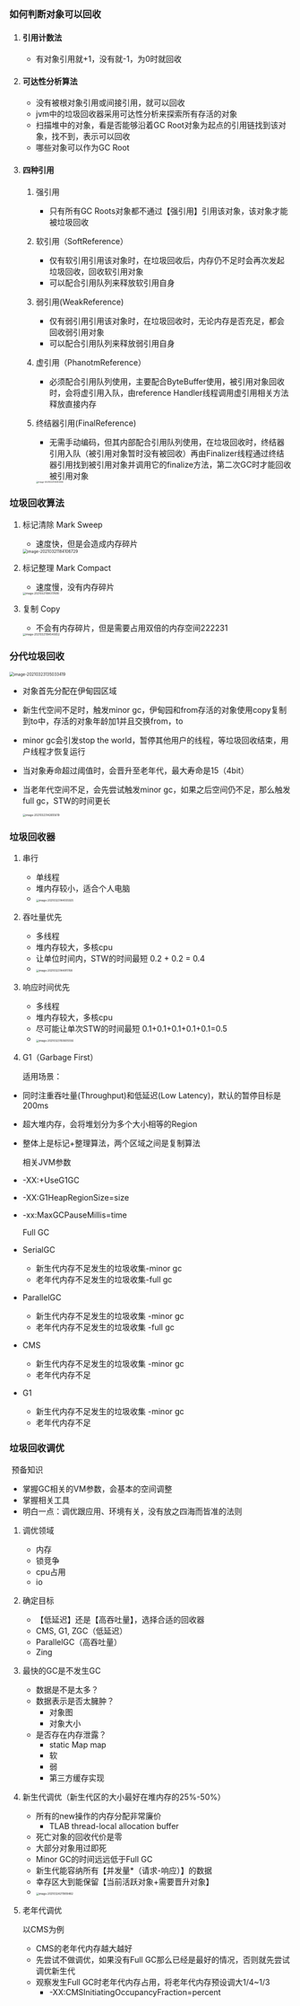 ### 如何判断对象可以回收

1. #### 引用计数法
   
    * 有对象引用就+1，没有就-1，为0时就回收
    
2. #### 可达性分析算法
   
    * 没有被根对象引用或间接引用，就可以回收
    * jvm中的垃圾回收器采用可达性分析来探索所有存活的对象
    * 扫描堆中的对象，看是否能够沿着GC Root对象为起点的引用链找到该对象，找不到，表示可以回收
    * 哪些对象可以作为GC Root
    
3. #### 四种引用

    1. 强引用

        * 只有所有GC Roots对象都不通过【强引用】引用该对象，该对象才能被垃圾回收

    2. 软引用（SoftReference）

        * 仅有软引用引用该对象时，在垃圾回收后，内存仍不足时会再次发起垃圾回收，回收软引用对象
        * 可以配合引用队列来释放软引用自身

    3. 弱引用(WeakReference)

        * 仅有弱引用引用该对象时，在垃圾回收时，无论内存是否充足，都会回收弱引用对象
        * 可以配合引用队列来释放弱引用自身

    4. 虚引用（PhanotmReference）

        * 必须配合引用队列使用，主要配合ByteBuffer使用，被引用对象回收时，会将虚引用入队，由reference Handler线程调用虚引用相关方法释放直接内存

    5. 终结器引用(FinalReference)

        * 无需手动编码，但其内部配合引用队列使用，在垃圾回收时，终结器引用入队（被引用对象暂时没有被回收）再由Finalizer线程通过终结器引用找到被引用对象并调用它的finalize方法，第二次GC时才能回收被引用对象

        <img src="upload\image-20210321135151906.png" alt="image-20210321135151906" style="zoom:25%;" />

        

### 垃圾回收算法

1. 标记清除  Mark Sweep

    * 速度快，但是会造成内存碎片

    <img src="upload\image-20210321184106729.png" alt="image-20210321184106729" style="zoom:50%;" />

2. 标记整理   Mark Compact

    * 速度慢，没有内存碎片

    <img src="upload\image-20210321184317890.png" alt="image-20210321184317890" style="zoom: 33%;" />

3. 复制  Copy

    * 不会有内存碎片，但是需要占用双倍的内存空间222231

    <img src="upload\image-20210321184540652.png" alt="image-20210321184540652" style="zoom:33%;" />

### 分代垃圾回收

<img src="upload\image-20210323135033419.png" alt="image-20210323135033419" style="zoom: 50%;" />

* 对象首先分配在伊甸园区域

* 新生代空间不足时，触发minor gc，伊甸园和from存活的对象使用copy复制到to中，存活的对象年龄加1并且交换from，to

* minor gc会引发stop the world，暂停其他用户的线程，等垃圾回收结束，用户线程才恢复运行

* 当对象寿命超过阈值时，会晋升至老年代，最大寿命是15（4bit）

* 当老年代空间不足，会先尝试触发minor gc，如果之后空间仍不足，那么触发full gc，STW的时间更长

    <img src="upload\image-20210323142655619.png" alt="image-20210323142655619" style="zoom: 33%;" />

### 垃圾回收器

1. 串行
    * 单线程
    * 堆内存较小，适合个人电脑
    * <img src="upload\image-20210323144555925.png" alt="image-20210323144555925" style="zoom:33%;" />
    
2. 吞吐量优先
    * 多线程
    * 堆内存较大，多核cpu
    * 让单位时间内，STW的时间最短 0.2 + 0.2 = 0.4
    * <img src="upload\image-20210323144911768.png" alt="image-20210323144911768" style="zoom:33%;" />
    
3. 响应时间优先
    * 多线程
    * 堆内存较大，多核cpu
    * 尽可能让单次STW的时间最短 0.1+0.1+0.1+0.1+0.1=0.5
    * <img src="upload\image-20210323150605556.png" alt="image-20210323150605556" style="zoom:33%;" />
    
4. G1（Garbage First）

    适用场景：

* 同时注重吞吐量(Throughput)和低延迟(Low Latency)，默认的暂停目标是200ms

* 超大堆内存，会将堆划分为多个大小相等的Region

* 整体上是标记+整理算法，两个区域之间是复制算法

    相关JVM参数

* -XX:+UseG1GC

* -XX:G1HeapRegionSize=size

* -xx:MaxGCPauseMillis=time

    Full GC

* SerialGC

    * 新生代内存不足发生的垃圾收集-minor gc
    * 老年代内存不足发生的垃圾收集-full gc

* ParallelGC

    * 新生代内存不足发生的垃圾收集 -minor gc
    * 老年代内存不足发生的垃圾收集 -full gc

* CMS

    * 新生代内存不足发生的垃圾收集 -minor gc
    * 老年代内存不足

* G1

    * 新生代内存不足发生的垃圾收集 -minor gc
    * 老年代内存不足

### 垃圾回收调优

​		预备知识

* 掌握GC相关的VM参数，会基本的空间调整
* 掌握相关工具
* 明白一点：调优跟应用、环境有关，没有放之四海而皆准的法则

1. 调优领域

    * 内存
    * 锁竞争
    * cpu占用
    * io

2. 确定目标

    * 【低延迟】还是【高吞吐量】，选择合适的回收器
    * CMS, G1, ZGC（低延迟）
    * ParallelGC（高吞吐量）
    * Zing

3. 最快的GC是不发生GC

    * 数据是不是太多？
    * 数据表示是否太臃肿？
        * 对象图
        * 对象大小
    * 是否存在内存泄露？
        * static Map map
        * 软
        * 弱
        * 第三方缓存实现

4. 新生代调优（新生代区的大小最好在堆内存的25%-50%）

    * 所有的new操作的内存分配非常廉价
        * TLAB thread-local allocation buffer
    * 死亡对象的回收代价是零
    * 大部分对象用过即死
    * Minor GC的时间远远低于Full GC
    * 新生代能容纳所有【并发量*（请求-响应）】的数据
    * 幸存区大到能保留【当前活跃对象+需要晋升对象】
    * <img src="upload\image-20210324211909482.png" alt="image-20210324211909482" style="zoom:33%;" />

5. 老年代调优

    以CMS为例

    * CMS的老年代内存越大越好
    * 先尝试不做调优，如果没有Full GC那么已经是最好的情况，否则就先尝试调优新生代
    * 观察发生Full GC时老年代内存占用，将老年代内存预设调大1/4~1/3
        * -XX:CMSInitiatingOccupancyFraction=percent